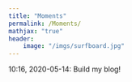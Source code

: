 ```yaml
---
title: "Moments"
permalink: /Moments/
mathjax: "true"
header:
    image: "/imgs/surfboard.jpg"
---
```


10:16, 2020-05-14: Build my blog!